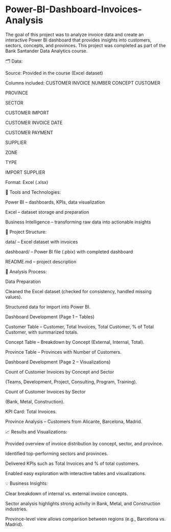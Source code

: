 # Power-BI-Dashboard-Invoices-Analysis
The goal of this project was to analyze invoice data and create an interactive Power BI dashboard that provides insights into customers, sectors, concepts, and provinces. This project was completed as part of the Bank Santander Data Analytics course.

🗂️ Data:

Source: Provided in the course (Excel dataset)

Columns included:
CUSTOMER INVOICE NUMBER
CONCEPT
CUSTOMER

PROVINCE

SECTOR

CUSTOMER IMPORT

CUSTOMER INVOICE DATE

CUSTOMER PAYMENT

SUPPLIER

ZONE

TYPE

IMPORT SUPPLIER

Format: Excel (.xlsx)

🔧 Tools and Technologies:

Power BI – dashboards, KPIs, data visualization

Excel – dataset storage and preparation

Business Intelligence – transforming raw data into actionable insights

📁 Project Structure:

data/ – Excel dataset with invoices

dashboard/ – Power BI file (.pbix) with completed dashboard

README.md – project description

📝 Analysis Process:

Data Preparation

Cleaned the Excel dataset (checked for consistency, handled missing values).

Structured data for import into Power BI.

Dashboard Development (Page 1 – Tables)

Customer Table – Customer, Total Invoices, Total Customer, % of Total Customer, with summarized totals.

Concept Table – Breakdown by Concept (External, Internal, Total).

Province Table – Provinces with Number of Customers.

Dashboard Development (Page 2 – Visualizations)

Count of Customer Invoices by Concept and Sector

(Teams, Development, Project, Consulting, Program, Training).

Count of Customer Invoices by Sector

(Bank, Metal, Construction).

KPI Card: Total Invoices.

Province Analysis – Customers from Alicante, Barcelona, Madrid.

📈 Results and Visualizations:

Provided overview of invoice distribution by concept, sector, and province.

Identified top-performing sectors and provinces.

Delivered KPIs such as Total Invoices and % of total customers.

Enabled easy exploration with interactive tables and visualizations.

💡 Business Insights:

Clear breakdown of internal vs. external invoice concepts.

Sector analysis highlights strong activity in Bank, Metal, and Construction industries.

Province-level view allows comparison between regions (e.g., Barcelona vs. Madrid).
